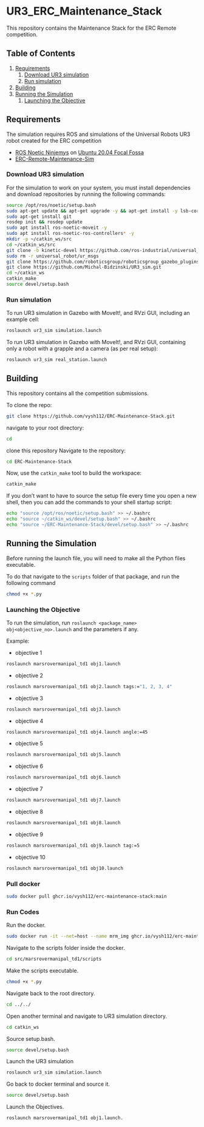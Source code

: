 # UR3_ERC_Maintenance_Stack

This repository contains the Maintenance Stack for the ERC Remote competition. 

## Table of Contents
1. [Requirements](#Requirements)
    1. [Download UR3 simulation](#Download-UR3-simulation)
    1. [Run simulation](#Run-simulation)
1. [Building](#building)
1. [Running the Simulation](#Running-the-Simulation)
    1. [Launching the Objective](#Launching-the-Objective)

## Requirements

The simulation requires ROS and simulations of the Universal Robots UR3 robot created for the ERC competition
 - [ROS Noetic Ninjemys](http://wiki.ros.org/noetic/Installation/) on [Ubuntu 20.04 Focal Fossa](https://releases.ubuntu.com/20.04/)
 - [ERC-Remote-Maintenance-Sim](https://github.com/EuropeanRoverChallenge/ERC-Remote-Maintenance-Sim)

### Download UR3 simulation

For the simulation to work on your system, you must install dependencies and download repositories by running the following commands:

```sh
source /opt/ros/noetic/setup.bash
sudo apt-get update && apt-get upgrade -y && apt-get install -y lsb-core g++
sudo apt-get install git
rosdep init && rosdep update
sudo apt install ros-noetic-moveit -y
sudo apt install ros-noetic-ros-controllers* -y
mkdir -p ~/catkin_ws/src
cd ~/catkin_ws/src
git clone -b kinetic-devel https://github.com/ros-industrial/universal_robot.git
sudo rm -r universal_robot/ur_msgs
git clone https://github.com/roboticsgroup/roboticsgroup_gazebo_plugins
git clone https://github.com/Michal-Bidzinski/UR3_sim.git
cd ~/catkin_ws
catkin_make
source devel/setup.bash
```
### Run simulation
To run UR3 simulation in Gazebo with MoveIt!, and RVzi GUI, including an example cell:
```sh
roslaunch ur3_sim simulation.launch
```
To run UR3 simulation in Gazebo with MoveIt!, and RVzi GUI, containing only a robot with a grapple and a camera (as per real setup):
```sh
roslaunch ur3_sim real_station.launch
```

## Building
This repository contains all the competition submissions.

To clone the repo:
```sh
git clone https://github.com/vysh112/ERC-Maintenance-Stack.git
```

navigate to your root directory:
```sh
cd
```
clone this repository
Navigate to the repository:
```sh
cd ERC-Maintenance-Stack
```
Now, use the `catkin_make` tool to build the workspace:
```sh
catkin_make
```
If you don’t want to have to source the setup file every time you open a new shell, then you can add the commands to your shell startup script:
```sh
echo "source /opt/ros/noetic/setup.bash" >> ~/.bashrc
echo "source ~/catkin_ws/devel/setup.bash" >> ~/.bashrc
echo "source ~/ERC-Maintenance-Stack/devel/setup.bash" >> ~/.bashrc
```
## Running the Simulation
Before running the launch file, you will need to make all the Python files executable.

To do that navigate to the `scripts` folder of that package, and run the following command
```sh
chmod +x *.py 
```
### Launching the Objective
To run the simulation, run `roslaunch <package_name> obj<objective_no>.launch` and the parameters if any.

Example:

- objective 1
```sh
roslaunch marsrovermanipal_td1 obj1.launch
```
- objective 2
```sh
roslaunch marsrovermanipal_td1 obj2.launch tags:="1, 2, 3, 4"
```
- objective 3
```sh
roslaunch marsrovermanipal_td1 obj3.launch
```
- objective 4
```sh
roslaunch marsrovermanipal_td1 obj4.launch angle:=45
```
- objective 5
```sh
roslaunch marsrovermanipal_td1 obj5.launch
```
- objective 6
```sh
roslaunch marsrovermanipal_td1 obj6.launch
```
- objective 7
```sh
roslaunch marsrovermanipal_td1 obj7.launch
```
- objective 8
```sh
roslaunch marsrovermanipal_td1 obj8.launch
```
- objective 9
```sh
roslaunch marsrovermanipal_td1 obj9.launch tag:=5
```
- objective 10
```sh
roslaunch marsrovermanipal_td1 obj10.launch
```
 ### Pull docker
 ```sh
 sudo docker pull ghcr.io/vysh112/erc-maintenance-stack:main
 ```
 ### Run Codes

 Run the docker.
 ```sh
 sudo docker run -it --net=host --name mrm_img ghcr.io/vysh112/erc-maintenance-stack:main
 ```
 Navigate to the scripts folder inside the docker.
 ```sh
 cd src/marsrovermanipal_td1/scripts
 ```
 Make the scripts executable.
 ```sh
 chmod +x *.py 
 ```
 Navigate back to the root directory.
 ```sh
 cd ../../
 ```
 Open another terminal and navigate to UR3 simulation directory.
 ```sh
 cd catkin_ws
 ```
 Source setup.bash.
 ```sh
 source devel/setup.bash
 ```
 Launch the UR3 simulation
 ```sh
 roslaunch ur3_sim simulation.launch
 ```
 Go back to docker terminal and source it.
 ```sh
 source devel/setup.bash
 ```
 Launch the Objectives.
 ```sh
 roslaunch marsrovermanipal_td1 obj1.launch.
 ```
